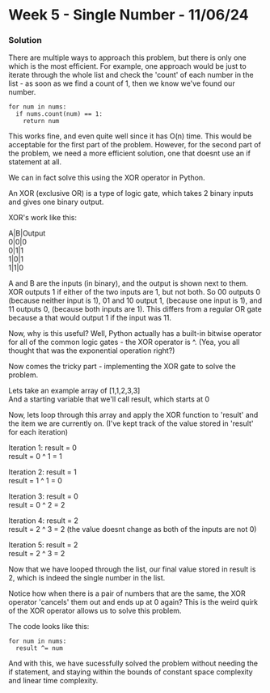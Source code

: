# Week 5 - Single Number - 11/06/24

### Solution

There are multiple ways to approach this problem, but there is only one which is the most efficient. For example, one approach would be just to iterate through the whole list and check the 'count' of each number in the list - as soon as we find a count of 1, then we know we've found our number.

```
for num in nums:
  if nums.count(num) == 1:
    return num

```

This works fine, and even quite well since it has O(n) time. This would be acceptable for the first part of the problem. However, for the second part of the problem, we need a more efficient solution, one that doesnt use an if statement at all.

We can in fact solve this using the XOR operator in Python.

An XOR (exclusive OR) is a type of logic gate, which takes 2 binary inputs and gives one binary output.

XOR's work like this:

A|B|Output\
0|0|0\
0|1|1\
1|0|1\
1|1|0

A and B are the inputs (in binary), and the output is shown next to them. XOR outputs 1 if either of the two inputs are 1, but not both. So 00 outputs 0 (because neither input is 1), 01 and 10 output 1, (because one input is 1), and 11 outputs 0, (because both inputs are 1). This differs from a regular OR gate because a that would output 1 if the input was 11.

Now, why is this useful? Well, Python actually has a built-in bitwise operator for all of the common logic gates - the XOR operator is ^. (Yea, you all thought that was the exponential operation right?)

Now comes the tricky part - implementing the XOR gate to solve the problem. 

Lets take an example array of [1,1,2,3,3]\
And a starting variable that we'll call result, which starts at 0

Now, lets loop through this array and apply the XOR function to 'result' and the item we are currently on. (I've kept track of the value stored in 'result' for each iteration)

Iteration 1: result = 0\
result = 0 ^ 1 = 1

Iteration 2: result = 1\
result = 1 ^ 1 = 0

Iteration 3: result = 0\
result = 0 ^ 2 = 2

Iteration 4: result = 2\
result = 2 ^ 3 = 2 (the value doesnt change as both of the inputs are not 0)

Iteration 5: result = 2\
result = 2 ^ 3 = 2

Now that we have looped through the list, our final value stored in result is 2, which is indeed the single number in the list.

Notice how when there is a pair of numbers that are the same, the XOR operator 'cancels' them out and ends up at 0 again? This is the weird quirk of the XOR operator allows us to solve this problem. 

The code looks like this:
```
for num in nums:
  result ^= num
```

And with this, we have sucessfully solved the problem without needing the if statement, and staying within the bounds of constant space complexity and linear time complexity.
